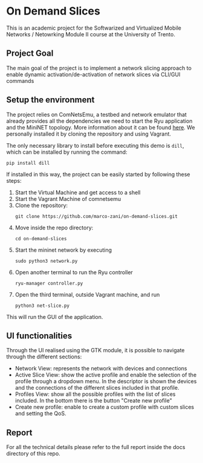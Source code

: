 # On Demand Slices
This is an academic project for the Softwarized and Virtualized Mobile Networks / Netowrking Module II course at the University of Trento.

## Project Goal
The main goal of the project is to implement a network slicing approach to enable dynamic activation/de-activation of network slices via CLI/GUI commands

## Setup the environment
The project relies on ComNetsEmu, a testbed and network emulator that already provides all the dependencies we need to start the Ryu application and the MiniNET topology. More information about it can be found [here](https://git.comnets.net/public-repo/comnetsemu). We personally installed it by cloning the repository and using Vagrant. 

The only necessary library to install before executing this demo is `dill`, which can be installed by running the command:
```
pip install dill
```


If installed in this way, the project can be easily started by following these steps:

1. Start the Virtual Machine and get access to a shell
2. Start the Vagrant Machine of comnetsemu
3. Clone the repository: 
    ```
    git clone https://github.com/marco-zani/on-demand-slices.git
    ```
4. Move inside the repo directory: 
    ```
    cd on-demand-slices
    ```
5. Start the mininet network by executing
    ```
    sudo python3 network.py
    ```
6. Open another terminal to run the Ryu controller
    ```
    ryu-manager controller.py
    ```
7. Open the third terminal, outside Vagrant machine, and run
    ```
    python3 net-slice.py
    ```
This will run the GUI of the application.

## UI functionalities
Through the UI realised using the GTK module, it is possible to navigate through the different sections:
- Network View: represents the network with devices and connections
- Active Slice View: show the active profile and enable the selection of the profile through a dropdown menu. In the descriptor is shown the devices and the connections of the different slices included in that profile.
- Profiles View: show all the possible profiles with the list of slices included. In the bottom there is the button "Create new profile"
- Create new profile: enable to create a custom profile with custom slices and setting the QoS.

## Report
For all the technical details please refer to the full report inside the docs directory of this repo.
